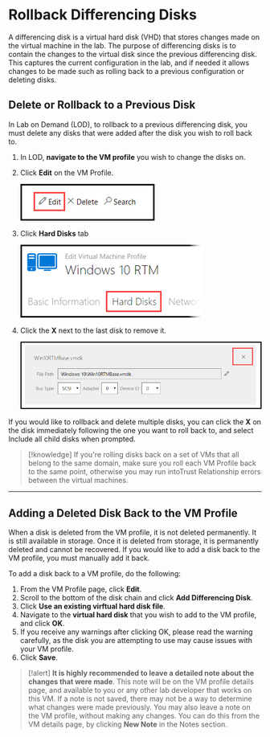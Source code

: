 # Rollback Differencing Disks

A differencing disk is a virtual hard disk (VHD) that stores changes made on the virtual machine in the lab. The purpose of differencing disks is to contain the changes to the virtual disk since the previous differencing disk. This captures the current configuration in the lab, and if needed it allows changes to be made such as rolling back to a previous configuration or deleting disks.  

## Delete or Rollback to a Previous Disk

In Lab on Demand (LOD), to rollback to a previous differencing disk, you must delete any disks that were added after the disk you wish to roll back to.

1. In LOD, **navigate to the VM profile** you wish to change the disks on.

1. Click **Edit** on the VM Profile.

    ![](images/edit-vm-profile.png)

1. Click **Hard Disks** tab

    ![](images/edit-vm-profile-hard-disks-tab.png)

1. Click the **X** next to the last disk to remove it.

    ![](images/edit-vm-profile-hard-disks-tab-x-button.png)

If you would like to rollback and delete multiple disks, you can click the **X** on the disk immediately following the one you want to roll back to, and select Include all child disks when prompted.

>[!knowledge] If you're rolling disks back on a set of VMs that all belong to the same domain, make sure you roll each VM Profile back to the same point, otherwise you may run intoTrust Relationship errors between the virtual machines.

-----
## Adding a Deleted Disk Back to the VM Profile

When a disk is deleted from the VM profile, it is not deleted permanently. It is still available in storage. Once it is deleted from storage, it is permanently deleted and cannot be recovered. If you would like to add a disk back to the VM profile, you must manually add it back. 

To add a disk back to a VM profile, do the following:

1. From the VM Profile page, click **Edit**.
1. Scroll to the bottom of the disk chain and click **Add Differencing Disk**. 
1. Click **Use an existing virftual hard disk file**. 
1. Navigate to the **virtual hard disk** that you wish to add to the VM profile, and click **OK**.
1. If you receive any warnings after clicking OK, please read the warning carefully, as the disk you are attempting to use may cause issues with your VM profile. 
1. Click **Save**.

>[!alert] **It is highly recommended to leave a detailed note about the changes that were made**. This note will be on the VM profile details page, and available to you or any other lab developer that works on this VM. If a note is not saved, there may not be a way to determine what changes were made previously. You may also leave a note on the VM profile, without making any changes. You can do this from the VM details page, by clicking **New Note** in the Notes section.
